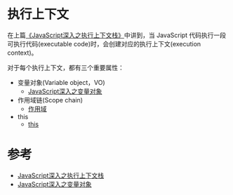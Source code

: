 # 执行上下文
在上篇[《JavaScript深入之执行上下文栈》](https://github.com/mqyqingfeng/Blog/issues/4)中讲到，当 JavaScript 代码执行一段可执行代码(executable code)时，会创建对应的执行上下文(execution context)。

对于每个执行上下文，都有三个重要属性：

- 变量对象(Variable object，VO)
    - [JavaScript深入之变量对象](https://github.com/mqyqingfeng/Blog/issues/5)
- 作用域链(Scope chain)
    - [作用域](./作用域.md)
- this
    - [this](./this.md)

# 参考
- [JavaScript深入之执行上下文栈](https://github.com/mqyqingfeng/Blog/issues/4)
- [JavaScript深入之变量对象](https://github.com/mqyqingfeng/Blog/issues/5)